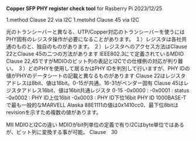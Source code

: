 **Copper SFP PHY register check tool**
for Rasberry Pi
2023/12/25

1.method Clause 22 via I2C
1.metohd Clause 45 via I2C

光のトランシーバーと異なる、UTP/Copper対応のトランシーバーを使うにはPHY固有のレジスタ操作が必要になることがあります。
１）レジスタは各社共通のものと、独自のものがあります。
２）レジスタへのアクセス方法はClause 22とClause 45の二つの方法があります
IEEE802.3にて定義されているMDIO Clause 22,45ですがMDIOのビット列の表記とI2Cでの仕様例の対応が判り難い。
３）どのPHYを使用して居るかはPHY IDを判別して行いますが、PHY IDの値がPHYのデータシートの記載と異なるものがあります
Clause 22はレジスタアドレスは8bit、値は16bit。0-15が共通。16-31がベンダー固有
Clause 45はレジスタアドレス16bit、値は16bit共通レジスタ 0-15
-0x0000 :
-0x0001 : status
-0x0002 : PHY ID上位16bit
-0x0003 : PHY ID下位16bit
PHY ID
1000BASE-Tで最も一般的なMARVELL Alaska 88E1111の値は0x1410cc0、最下位8bitはrevisionを示すため複数の値があります。

MII MDIOとI2Cの違い
MDIOがbit列単位の定義で有りI2Cはbyte単位ではあるが、ビット列に変換する事が可能。
Clause　30
